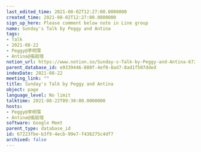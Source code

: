 ```yaml
---
last_edited_time: 2021-08-02T12:27:00.0000000
created_time: 2021-08-02T12:27:00.0000000
sign_up_here: Please comment below note in Line group
name: Sunday's Talk by Peggy and Antina
tags:
- Talk
- 2021-08-22
- Peggy@李明霈
- Antina@張庭瑄
notion_url: https://www.notion.so/Sunday-s-Talk-by-Peggy-and-Antina-67223fbeb3f94ecb99e7f436275c4df7
parent_database_id: e9339446-880f-4ef0-8ad7-8ad1f507dded
indexDate: 2021-08-22
meeting_link: ""
title: Sunday's Talk by Peggy and Antina
object: page
language_level: No limit
talktime: 2021-08-22T09:30:00.0000000
hosts:
- Peggy@李明霈
- Antina@張庭瑄
software: Google Meet
parent_type: database_id
id: 67223fbe-b3f9-4ecb-99e7-f436275c4df7
archived: false
---
```







